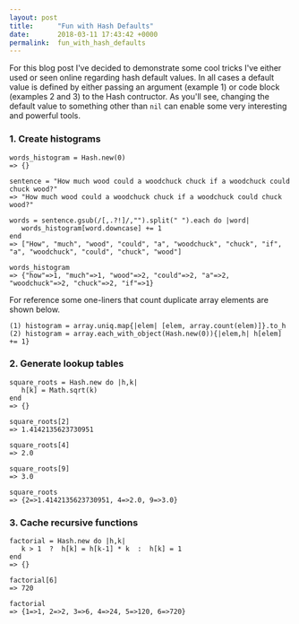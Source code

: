 ```yaml
---
layout: post
title:      "Fun with Hash Defaults"
date:       2018-03-11 17:43:42 +0000
permalink:  fun_with_hash_defaults
---
```


For this blog post I've decided to demonstrate some cool tricks I've either used or seen online regarding hash default values.  In all cases a default value is defined by either passing an argument (example 1) or code block (examples 2 and 3) to the Hash contructor.  As you'll see, changing the default value to something other than ```nil``` can enable some very interesting and powerful tools.

### 1. Create histograms
```
words_histogram = Hash.new(0)
=> {}

sentence = "How much wood could a woodchuck chuck if a woodchuck could chuck wood?"
=> "How much wood could a woodchuck chuck if a woodchuck could chuck wood?"

words = sentence.gsub(/[,.?!]/,"").split(" ").each do |word|
   words_histogram[word.downcase] += 1
end
=> ["How", "much", "wood", "could", "a", "woodchuck", "chuck", "if", "a", "woodchuck", "could", "chuck", "wood"]

words_histogram
=> {"how"=>1, "much"=>1, "wood"=>2, "could"=>2, "a"=>2, "woodchuck"=>2, "chuck"=>2, "if"=>1}
```

For reference some one-liners that count duplicate array elements are shown below.
```
(1) histogram = array.uniq.map{|elem| [elem, array.count(elem)]}.to_h
(2) histogram = array.each_with_object(Hash.new(0)){|elem,h| h[elem] += 1}
```

### 2. Generate lookup tables
```
square_roots = Hash.new do |h,k|
   h[k] = Math.sqrt(k)
end
=> {}

square_roots[2]
=> 1.4142135623730951

square_roots[4]
=> 2.0

square_roots[9]
=> 3.0

square_roots
=> {2=>1.4142135623730951, 4=>2.0, 9=>3.0}
```

### 3. Cache recursive functions
```
factorial = Hash.new do |h,k|
   k > 1  ?  h[k] = h[k-1] * k  :  h[k] = 1
end
=> {}

factorial[6]
=> 720

factorial
=> {1=>1, 2=>2, 3=>6, 4=>24, 5=>120, 6=>720}
```
